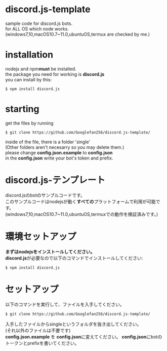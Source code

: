 # discord.js-template
sample code for discord.js bots.  
for ALL OS which node works.  
(windows7,10,macOS10.7~11.0,ubuntuOS,termux are checked by me.)
# installation
nodejs and npm**must** be installed.  
the package you need for working is **discord.js**  
you can install by this:
```
$ npm install discord.js
```
# starting
get the files by running
```
$ git clone https://github.com/Googlefan256/discord.js-template/
```
inside of the file, there is a folder 'single'  
(Other folders aren't necesarry so you may delete them.)  
please change **config.json.example** to **config.json**  
in the **config.json** write your bot's token and prefix.  
# discord.js-テンプレート
discord.jsのbotのサンプルコードです。  
このサンプルコードはnodejsが動く**すべての**プラットフォームで利用が可能です。  
(windows7,10,macOS10.7~11.0,ubuntuOS,termuxでの動作を検証済みです。)
# 環境セットアップ
**まずはnodejsをインストールしてください。**  
**discord.js**が必要なので以下のコマンドでインストールしてください:
```
$ npm install discord.js
```
# セットアップ
以下のコマンドを実行して、ファイルを入手してください。
```
$ git clone https://github.com/Googlefan256/discord.js-template/
```
入手したファイルからsingleというフォルダを抜き出してください。  
(それ以外のファイルは不要です)  
**config.json.example** を **config.json**に変えてください。
**config.json**にbotのトークンとprefixを書いてください。  
